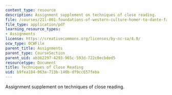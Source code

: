 ```yaml
---
content_type: resource
description: Assignment supplement on techniques of close reading.
file: /courses/21l-001-foundations-of-western-culture-homer-to-dante-fall-2008/b9fea184063a713b140bdf9cc657feba_tech_close_read1.pdf
file_type: application/pdf
learning_resource_types:
- Assignments
license: https://creativecommons.org/licenses/by-nc-sa/4.0/
ocw_type: OCWFile
parent_title: Assignments
parent_type: CourseSection
parent_uid: ab362297-4293-965c-593d-722c0ecbded5
resourcetype: Document
title: Techniques of Close Reading
uid: b9fea184-063a-713b-140b-df9cc657feba
---
```

Assignment supplement on techniques of close reading.